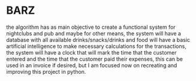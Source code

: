# BARZ
the algorithm has as main objective to create a functional system for nightclubs and pub and maybe for other means, the system will have a database with all available drinks/snacks/drinks and food will have a basic artificial intelligence to make necessary calculations for the transactions, the system will have a clock that will mark the time that the customer entered and the time that the customer paid their expenses, this can be used in an invoice if desired, but I am focused now on recreating and improving this project in python.
